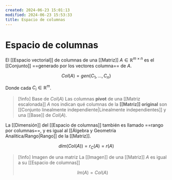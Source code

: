 ```yaml
---
created: 2024-06-23 15:01:13
modified: 2024-06-23 15:53:33
title: Espacio de columnas
---
```


# Espacio de columnas

El [[Espacio vectorial]] de columnas de una [[Matriz]] $A \in \mathbb{R}^{m \times n}$ es el [[Conjunto]] ==generado por los vectores columna== de $A$.

$$
Col(A) = gen\{C_1, \dots, C_n\}
$$

Donde cada $C_i \in \mathbb{R}^m$.

> [!info] Base de $Col(A)$
> Las columnas **pivot** de una [[Matriz escalonada]] $A$ nos indican qué columnas de la **[[Matriz]] original** son [[Conjunto linealmente independiente|Linealmente independientes]] y una [[Base]] de $Col(A)$.

La [[Dimensión]] del [[Espacio de columnas]] también es llamado ==rango por columnas==, y es igual al [[Álgebra y Geometría Analítica/Rango|Rango]] de la [[Matriz]].

$$
dim(Col(A)) = r_C(A) = r(A)
$$

> [!info] Imagen de una matriz
> La [[Imagen]] de una [[Matriz]] $A$ es igual a su [[Espacio de columnas]]
>
> $$Im(A) = Col(A)$$
